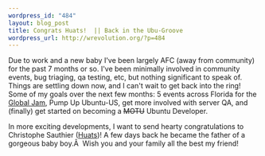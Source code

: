 ```yaml
--- 
wordpress_id: "484"
layout: blog_post
title: Congrats Huats!  || Back in the Ubu-Groove
wordpress_url: http://wrevolution.org/?p=484
---
```

Due to work and a new baby I've been largely AFC (away from community) for the past 7 months or so.  I've been minimally involved in community events, bug triaging, qa testing, etc, but nothing significant to speak of.  Things are settling down now, and I can't wait to get back into the ring!  Some of my goals over the next few months: 5 events across Florida for the <a href="https://wiki.ubuntu.com/GlobalJam">Global Jam</a>, Pump Up Ubuntu-US, get more involved with server QA, and (finally) get started on becoming a <del>MOTU</del> Ubuntu Developer.

In more exciting developments, I want to send hearty congratulations to Christophe Sauthier (<a href="https://edge.launchpad.net/~christophe.sauthier">Huats</a>)!  A few days back he became the father of a gorgeous baby boy.Â  Wish you and your family all the best my friend!
